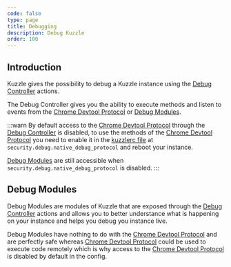 ```yaml
---
code: false
type: page
title: Debugging
description: Debug Kuzzle
order: 100
---
```


## Introduction

Kuzzle gives the possibility to debug a Kuzzle instance using the [Debug Controller](/core/2/api/controllers/debug) actions.

The Debug Controller gives you the ability to execute methods and listen to events from the [Chrome Devtool Protocol](https://chromedevtools.github.io/devtools-protocol/v8) or [Debug Modules](#debug-modules).

:::warn
By default access to the [Chrome Devtool Protocol](https://chromedevtools.github.io/devtools-protocol/v8) through the [Debug Controller](/core/2/api/controllers/debug) is disabled, to use the methods of the [Chrome Devtool Protocol](https://chromedevtools.github.io/devtools-protocol/v8) you need to enable it in the [kuzzlerc file](https://github.com/kuzzleio/kuzzle/blob/master/.kuzzlerc.sample)
at `security.debug.native_debug_protocol` and reboot your instance.

[Debug Modules](#debug-modules) are still accessible when `security.debug.native_debug_protocol` is disabled.
:::

## Debug Modules

Debug Modules are modules of Kuzzle that are exposed through the [Debug Controller](/core/2/api/controllers/debug) actions and allows you to better understance what is happening on your instance and helps you debug you instance live.

Debug Modules have nothing to do with the [Chrome Devtool Protocol](https://chromedevtools.github.io/devtools-protocol/v8) and are perfectly safe whereas [Chrome Devtool Protocol](https://chromedevtools.github.io/devtools-protocol/v8) could be used to execute code remotely which is why access to the [Chrome Devtool Protocol](https://chromedevtools.github.io/devtools-protocol/v8) is disabled by default in the config.